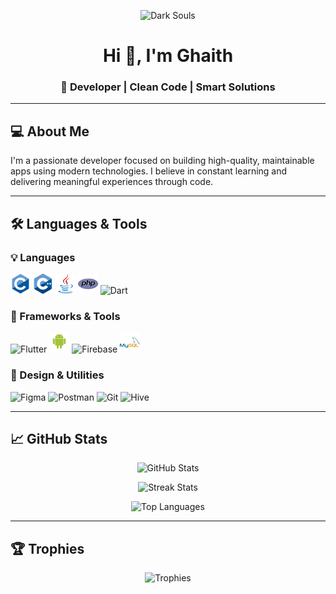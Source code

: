 <p align="center">
  <img src="https://media3.giphy.com/media/v1.Y2lkPTc5MGI3NjExbWZyc3piYXB1dWFteDhieW94aDRmdWU2YnNlcXlhbnMwd2R5OWIzMyZlcD12MV9pbnRlcm5hbF9naWZfYnlfaWQmY3Q9Zw/iamIahPLWmo4tGiyDz/giphy.gif" alt="Dark Souls" width="500" />
</p>

<h1 align="center">Hi 👋, I'm Ghaith</h1>
<h3 align="center">🚀 Developer | Clean Code | Smart Solutions</h3>

---

## 💻 About Me

I'm a passionate developer focused on building high-quality, maintainable apps using modern technologies. I believe in constant learning and delivering meaningful experiences through code.

---

## 🛠️ Languages & Tools

### 💡 Languages
<p>
  <img src="https://raw.githubusercontent.com/devicons/devicon/master/icons/c/c-original.svg" alt="C" width="32"/>
  <img src="https://raw.githubusercontent.com/devicons/devicon/master/icons/cplusplus/cplusplus-original.svg" alt="C++" width="32"/>
  <img src="https://raw.githubusercontent.com/devicons/devicon/master/icons/java/java-original.svg" alt="Java" width="32"/>
  <img src="https://raw.githubusercontent.com/devicons/devicon/master/icons/php/php-original.svg" alt="PHP" width="32"/>
  <img src="https://www.vectorlogo.zone/logos/dartlang/dartlang-icon.svg" alt="Dart" width="32"/>
</p>

### 🧰 Frameworks & Tools
<p>
  <img src="https://www.vectorlogo.zone/logos/flutterio/flutterio-icon.svg" alt="Flutter" width="32"/>
  <img src="https://raw.githubusercontent.com/devicons/devicon/master/icons/android/android-original-wordmark.svg" alt="Android" width="32"/>
  <img src="https://www.vectorlogo.zone/logos/firebase/firebase-icon.svg" alt="Firebase" width="32"/>
  <img src="https://raw.githubusercontent.com/devicons/devicon/master/icons/mysql/mysql-original-wordmark.svg" alt="MySQL" width="32"/>
</p>

### 🎨 Design & Utilities
<p>
  <img src="https://www.vectorlogo.zone/logos/figma/figma-icon.svg" alt="Figma" width="32"/>
  <img src="https://www.vectorlogo.zone/logos/getpostman/getpostman-icon.svg" alt="Postman" width="32"/>
  <img src="https://www.vectorlogo.zone/logos/git-scm/git-scm-icon.svg" alt="Git" width="32"/>
  <img src="https://www.vectorlogo.zone/logos/apache_hive/apache_hive-icon.svg" alt="Hive" width="32"/>
</p>

---

## 📈 GitHub Stats

<p align="center">
  <img src="https://github-readme-stats.vercel.app/api?username=pakpuk&show_icons=true&theme=tokyonight" alt="GitHub Stats" />
</p>
<p align="center">
  <img src="https://github-readme-streak-stats.herokuapp.com?user=pakpuk&theme=tokyonight" alt="Streak Stats" />
</p>
<p align="center">
  <img src="https://github-readme-stats.vercel.app/api/top-langs?username=pakpuk&show_icons=true&layout=compact&theme=tokyonight" alt="Top Languages" />
</p>

---

## 🏆 Trophies

<p align="center">
  <img src="https://github-profile-trophy.vercel.app/?username=pakpuk&theme=onedark&row=1&column=6" alt="Trophies" />
</p>
